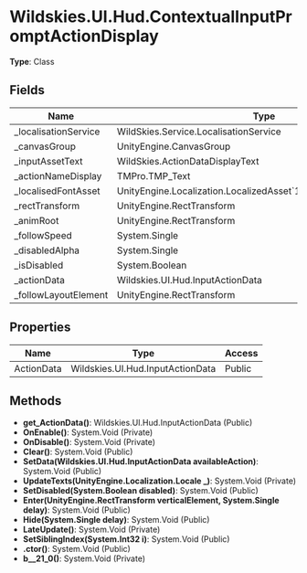 ﻿# Wildskies.UI.Hud.ContextualInputPromptActionDisplay

**Type**: Class

## Fields

| Name | Type | Access |
|------|------|--------|
| _localisationService | WildSkies.Service.LocalisationService | Private |
| _canvasGroup | UnityEngine.CanvasGroup | Private |
| _inputAssetText | WildSkies.ActionDataDisplayText | Private |
| _actionNameDisplay | TMPro.TMP_Text | Private |
| _localisedFontAsset | UnityEngine.Localization.LocalizedAsset`1<TMPro.TMP_FontAsset> | Private |
| _rectTransform | UnityEngine.RectTransform | Private |
| _animRoot | UnityEngine.RectTransform | Private |
| _followSpeed | System.Single | Private |
| _disabledAlpha | System.Single | Private |
| _isDisabled | System.Boolean | Private |
| _actionData | Wildskies.UI.Hud.InputActionData | Private |
| _followLayoutElement | UnityEngine.RectTransform | Private |

## Properties

| Name | Type | Access |
|------|------|--------|
| ActionData | Wildskies.UI.Hud.InputActionData | Public |

## Methods

- **get_ActionData()**: Wildskies.UI.Hud.InputActionData (Public)
- **OnEnable()**: System.Void (Private)
- **OnDisable()**: System.Void (Private)
- **Clear()**: System.Void (Public)
- **SetData(Wildskies.UI.Hud.InputActionData availableAction)**: System.Void (Public)
- **UpdateTexts(UnityEngine.Localization.Locale _)**: System.Void (Private)
- **SetDisabled(System.Boolean disabled)**: System.Void (Public)
- **Enter(UnityEngine.RectTransform verticalElement, System.Single delay)**: System.Void (Public)
- **Hide(System.Single delay)**: System.Void (Public)
- **LateUpdate()**: System.Void (Private)
- **SetSiblingIndex(System.Int32 i)**: System.Void (Public)
- **.ctor()**: System.Void (Public)
- **<Hide>b__21_0()**: System.Void (Private)

